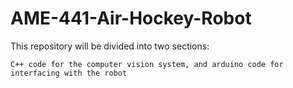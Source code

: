 # AME-441-Air-Hockey-Robot

This repository will be divided into two sections: 

    C++ code for the computer vision system, and arduino code for interfacing with the robot
